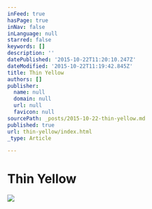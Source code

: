 ```yaml
---
inFeed: true
hasPage: true
inNav: false
inLanguage: null
starred: false
keywords: []
description: ''
datePublished: '2015-10-22T11:20:10.247Z'
dateModified: '2015-10-22T11:19:42.845Z'
title: Thin Yellow
authors: []
publisher:
  name: null
  domain: null
  url: null
  favicon: null
sourcePath: _posts/2015-10-22-thin-yellow.md
published: true
url: thin-yellow/index.html
_type: Article

---
```

# Thin Yellow
![](https://the-grid-user-content.s3-us-west-2.amazonaws.com/56886b7e-141e-4a29-92c9-8872fe98cf67.JPG)